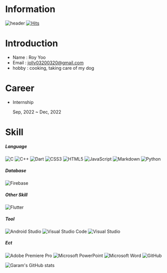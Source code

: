 # Information
![header](https://capsule-render.vercel.app/api?type=waving&color=random&height=300&section=header&text=Hello%20I'm%20Roy&fontColor=ffffff&fontSize=90)
[![Hits](https://hits.seeyoufarm.com/api/count/incr/badge.svg?url=https%3A%2F%2Fgithub.com%2Fjwzz08&count_bg=%23C1C2D7&title_bg=%23597FD9&icon=&icon_color=%23E7E7E7&title=Welcome+to+Roy%27s&edge_flat=false)](https://hits.seeyoufarm.com)


# Introduction
- Name : Roy Yoo
- Email : jolly03200320@gmail.com
- hobby : cooking, taking care of my dog
  

# Career
- Internship

  Sep, 2022 ~ Dec, 2022
  

# Skill

##### Language
![C](https://img.shields.io/badge/c-%2300599C.svg?style=for-the-badge&logo=c&logoColor=white) ![C++](https://img.shields.io/badge/c++-%2300599C.svg?style=for-the-badge&logo=c%2B%2B&logoColor=white) ![Dart](https://img.shields.io/badge/dart-%230175C2.svg?style=for-the-badge&logo=dart&logoColor=white) ![CSS3](https://img.shields.io/badge/css3-%231572B6.svg?style=for-the-badge&logo=css3&logoColor=white) ![HTML5](https://img.shields.io/badge/html5-%23E34F26.svg?style=for-the-badge&logo=html5&logoColor=white) ![JavaScript](https://img.shields.io/badge/javascript-%23323330.svg?style=for-the-badge&logo=javascript&logoColor=%23F7DF1E) ![Markdown](https://img.shields.io/badge/markdown-%23000000.svg?style=for-the-badge&logo=markdown&logoColor=white) 	![Python](https://img.shields.io/badge/python-3670A0?style=for-the-badge&logo=python&logoColor=ffdd54)
##### Database
![Firebase](https://img.shields.io/badge/firebase-a08021?style=for-the-badge&logo=firebase&logoColor=ffcd34)

##### Other Skill
![Flutter](https://img.shields.io/badge/Flutter-%2302569B.svg?style=for-the-badge&logo=Flutter&logoColor=white)
##### Tool

![Android Studio](https://img.shields.io/badge/android%20studio-346ac1?style=for-the-badge&logo=android%20studio&logoColor=white) ![Visual Studio Code](https://img.shields.io/badge/Visual%20Studio%20Code-0078d7.svg?style=for-the-badge&logo=visual-studio-code&logoColor=white) ![Visual Studio](https://img.shields.io/badge/Visual%20Studio-5C2D91.svg?style=for-the-badge&logo=visual-studio&logoColor=white)


##### Ect
![Adobe Premiere Pro](https://img.shields.io/badge/Adobe%20Premiere%20Pro-9999FF.svg?style=for-the-badge&logo=Adobe%20Premiere%20Pro&logoColor=white) ![Microsoft PowerPoint](https://img.shields.io/badge/Microsoft_PowerPoint-B7472A?style=for-the-badge&logo=microsoft-powerpoint&logoColor=white) ![Microsoft Word](https://img.shields.io/badge/Microsoft_Word-2B579A?style=for-the-badge&logo=microsoft-word&logoColor=white) ![GitHub](https://img.shields.io/badge/github-%23121011.svg?style=for-the-badge&logo=github&logoColor=white)





![Garam's GitHub stats](https://github-readme-stats.vercel.app/api?username=jwzz08&include_all_commits=true&show_icons=true&theme=radical&count_private=true)
